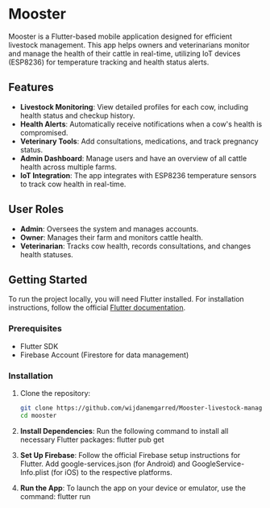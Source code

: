 # Mooster
Mooster is a Flutter-based mobile application designed for efficient livestock management. This app helps owners and veterinarians monitor and manage the health of their cattle in real-time, utilizing IoT devices (ESP8236) for temperature tracking and health status alerts.

## Features

- **Livestock Monitoring**: View detailed profiles for each cow, including health status and checkup history.
- **Health Alerts**: Automatically receive notifications when a cow's health is compromised.
- **Veterinary Tools**: Add consultations, medications, and track pregnancy status.
- **Admin Dashboard**: Manage users and have an overview of all cattle health across multiple farms.
- **IoT Integration**: The app integrates with ESP8236 temperature sensors to track cow health in real-time.

## User Roles

- **Admin**: Oversees the system and manages accounts.
- **Owner**: Manages their farm and monitors cattle health.
- **Veterinarian**: Tracks cow health, records consultations, and changes health statuses.

## Getting Started

To run the project locally, you will need Flutter installed. For installation instructions, follow the official [Flutter documentation](https://flutter.dev/docs/get-started/install).

### Prerequisites

- Flutter SDK
- Firebase Account (Firestore for data management)

### Installation

1. Clone the repository:
   ```bash
   git clone https://github.com/wijdanemgarred/Mooster-livestock-management-app
   cd mooster


2. **Install Dependencies**:
   Run the following command to install all necessary Flutter packages:
      flutter pub get
   
3. **Set Up Firebase**:
   Follow the official Firebase setup instructions for Flutter.
   Add google-services.json (for Android) and GoogleService-Info.plist (for iOS) to the respective platforms.

4. **Run the App**:
   To launch the app on your device or emulator, use the command:
      flutter run

